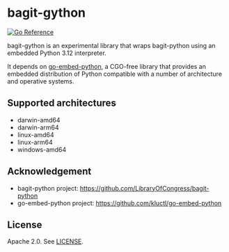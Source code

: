 # bagit-gython

[![Go Reference](https://pkg.go.dev/badge/github.com/artefactual-labs/bagit-gython.svg)](https://pkg.go.dev/artefactual-labs/bagit-gython)

bagit-gython is an experimental library that wraps bagit-python using an
embedded Python 3.12 interpreter.

It depends on [go-embed-python], a CGO-free library that provides an embedded
distribution of Python compatible with a number of architecture and operative
systems.

## Supported architectures

- darwin-amd64
- darwin-arm64
- linux-amd64
- linux-arm64
- windows-amd64

## Acknowledgement

* bagit-python project: https://github.com/LibraryOfCongress/bagit-python
* go-embed-python project: https://github.com/kluctl/go-embed-python

## License

Apache 2.0. See [LICENSE](LICENSE).

[go-embed-python]: https://github.com/kluctl/go-embed-python
